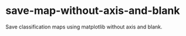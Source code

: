# save-map-without-axis-and-blank
Save classification maps using matplotlib without axis and blank.
